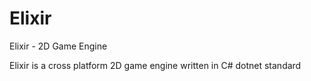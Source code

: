 # Elixir
Elixir - 2D Game Engine

Elixir is a cross platform 2D game engine written in C# dotnet standard
